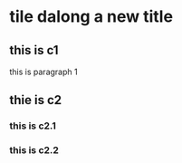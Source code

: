 # tile dalong a new title

## this is c1

this is paragraph 1

## thie is c2
### this is c2.1
### this is c2.2